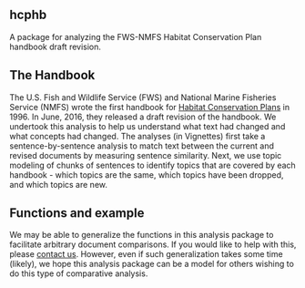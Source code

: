 ## hcphb

A package for analyzing the FWS-NMFS Habitat Conservation Plan handbook draft revision.

## The Handbook

The U.S. Fish and Wildlife Service (FWS) and National Marine Fisheries Service (NMFS) wrote the first handbook for [Habitat Conservation Plans](https://www.fws.gov/endangered/what-we-do/hcp-overview.html) in 1996. In June, 2016, they released a draft revision of the handbook. We undertook this analysis to help us understand what text had changed and what concepts had changed. The analyses (in Vignettes) first take a sentence-by-sentence analysis to match text between the current and revised documents by measuring sentence similarity. Next, we use topic modeling of chunks of sentences to identify topics that are covered by each handbook - which topics are the same, which topics have been dropped, and which topics are new.

## Functions and example

We may be able to generalize the functions in this analysis package to facilitate arbitrary document comparisons. If you would like to help with this, please [contact us](mailto:esa@defenders.org). However, even if such generalization takes some time (likely), we hope this analysis package can be a model for others wishing to do this type of comparative analysis.



